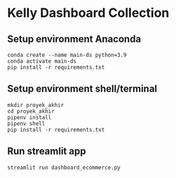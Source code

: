 # Kelly Dashboard Collection
## Setup environment Anaconda
```
conda create --name main-ds python=3.9
conda activate main-ds
pip install -r requirements.txt
```
## Setup environment shell/terminal
```
mkdir proyek_akhir
cd proyek_akhir
pipenv install
pipenv shell
pip install -r requirements.txt
```

## Run streamlit app
```
streamlit run dashboard_ecommerce.py
```

